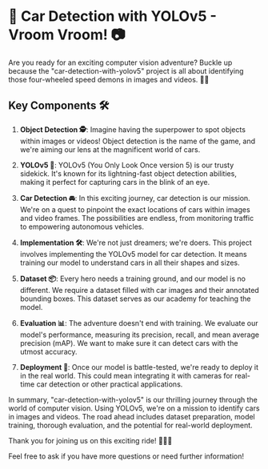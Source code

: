 # 🚗 Car Detection with YOLOv5 - Vroom Vroom! 📷

Are you ready for an exciting computer vision adventure? Buckle up because the "car-detection-with-yolov5" project is all about identifying those four-wheeled speed demons in images and videos. 📸🚀

## Key Components 🛠️

1. **Object Detection 🕵️**: Imagine having the superpower to spot objects within images or videos! Object detection is the name of the game, and we're aiming our lens at the magnificent world of cars.

2. **YOLOv5 🦸**: YOLOv5 (You Only Look Once version 5) is our trusty sidekick. It's known for its lightning-fast object detection abilities, making it perfect for capturing cars in the blink of an eye.

3. **Car Detection 🚘**: In this exciting journey, car detection is our mission. We're on a quest to pinpoint the exact locations of cars within images and video frames. The possibilities are endless, from monitoring traffic to empowering autonomous vehicles.

4. **Implementation 🛠️**: We're not just dreamers; we're doers. This project involves implementing the YOLOv5 model for car detection. It means training our model to understand cars in all their shapes and sizes.

5. **Dataset 📦**: Every hero needs a training ground, and our model is no different. We require a dataset filled with car images and their annotated bounding boxes. This dataset serves as our academy for teaching the model.

6. **Evaluation 📊**: The adventure doesn't end with training. We evaluate our model's performance, measuring its precision, recall, and mean average precision (mAP). We want to make sure it can detect cars with the utmost accuracy.

7. **Deployment 🚀**: Once our model is battle-tested, we're ready to deploy it in the real world. This could mean integrating it with cameras for real-time car detection or other practical applications.

In summary, "car-detection-with-yolov5" is our thrilling journey through the world of computer vision. Using YOLOv5, we're on a mission to identify cars in images and videos. The road ahead includes dataset preparation, model training, thorough evaluation, and the potential for real-world deployment.

Thank you for joining us on this exciting ride! 🎉🚗💨

Feel free to ask if you have more questions or need further information!
